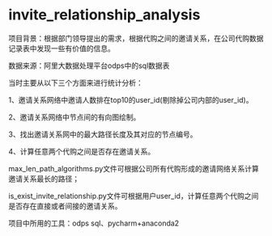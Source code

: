 # invite_relationship_analysis

项目背景：根据部门领导提出的需求，根据代购之间的邀请关系，在公司代购数据记录表中发现一些有价值的信息。

数据来源：阿里大数据处理平台odps中的sql数据表

当时主要从以下三个方面来进行统计分析：

1、邀请关系网络中邀请人数排在top10的user_id(剔除掉公司内部的user_id)。

2、邀请关系网络中节点间的有向图绘制。

3、找出邀请关系网中的最大路径长度及其对应的节点编号。

4、计算任意两个代购之间是否存在邀请关系。


max_len_path_algorithms.py文件可根据公司所有代购形成的邀请网络关系计算邀请关系最长的路径；

is_exist_invite_relationship.py文件可根据用户user_id，计算任意两个代购之间是否存在直接或者间接的邀请关系。

项目中所用的工具：odps sql、pycharm+anaconda2
